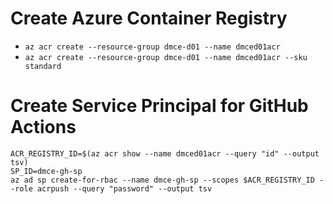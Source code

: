 # Create Azure Container Registry
- `az acr create --resource-group dmce-d01 --name dmced01acr`
- `az acr create --resource-group dmce-d01 --name dmced01acr --sku standard`

# Create Service Principal for GitHub Actions
```
ACR_REGISTRY_ID=$(az acr show --name dmced01acr --query "id" --output tsv)
SP_ID=dmce-gh-sp
az ad sp create-for-rbac --name dmce-gh-sp --scopes $ACR_REGISTRY_ID --role acrpush --query "password" --output tsv
```
